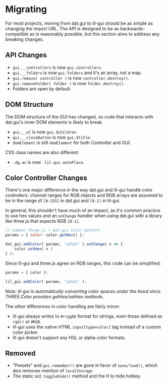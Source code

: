# Migrating

For most projects, moving from dat.gui to lil-gui should be as simple as changing
the import URL. The API is designed to be as backwards-compatible as is reasonably possible, but this
section aims to address any breaking changes.

## API Changes

- `gui.__controllers` is now `gui.controllers`.
- `gui.__folders` is now `gui.folders` and it's an array, not a map.
- `gui.remove( controller )` is now `controller.destroy()`.
- `gui.removeFolder( folder )` is now `folder.destroy()`.
- Folders are open by default.

## DOM Structure

The DOM structure of the GUI has changed, so code that interacts with dat.gui's inner DOM elements 
is likely to break. 

- `gui.__ul` is now `gui.$children`.
- `gui.__closeButton` is now `gui.$title`.
- `domElement` is still `domElement` for both Controller and GUI.

CSS class names are also different:

- `.dg.ac` is now `.lil-gui.autoPlace`.

## Color Controller Changes

There's one major difference in the way dat.gui and lil-gui handle color controllers: channel ranges
for RGB objects and RGB arrays are assumed to be in the range of `[0-255]` in dat.gui and `[0-1]` in
lil-gui. 

In general, this shouldn't have much of an impact, as it's common practice to use hex values 
and an `onChange` handler when using dat.gui with a library like three.js that expects RGB `[0-1]`.

```js
// common three.js + dat.gui color pattern
params = { color: color.getHex() };

dat_gui.addColor( params, 'color' ).onChange( v => {
    color.setHex( v ) 
} );
```

Since lil-gui and three.js agree on RGB ranges, this code can be simplified:

```js
params = { color };

lil_gui.addColor( params, 'color' );
```

_Note: lil-gui is automatically converting color spaces under the hood since THREE.Color provides getHex/setHex methods._

The other differences in color handling are fairly minor: 

- lil-gui always writes to `#rrggbb` format for strings, even those defined as `rgb()` or `#RGB`.
- lil-gui uses the native HTML `input[type=color]` tag instead of a custom color picker.
- lil-gui doesn't support any HSL or alpha color formats.

## Removed

- "Presets" and `gui.remember()` are gone in favor of `save/load()`, which also removes 
mention of `localStorage`.
- The static `GUI.toggleHide()` method and the <key>H</key> to hide hotkey.
